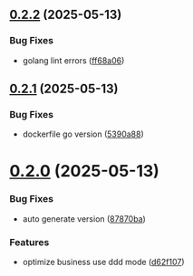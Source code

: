 ## [0.2.2](https://github.com/yugasun/hubsync/compare/v0.2.1...v0.2.2) (2025-05-13)


### Bug Fixes

* golang lint errors ([ff68a06](https://github.com/yugasun/hubsync/commit/ff68a0692c9768ce497222a4aaf628e7d27568cf))

## [0.2.1](https://github.com/yugasun/hubsync/compare/v0.2.0...v0.2.1) (2025-05-13)


### Bug Fixes

* dockerfile go version ([5390a88](https://github.com/yugasun/hubsync/commit/5390a885e9653a15e38f89f7bc62468c2cf836d2))

# [0.2.0](https://github.com/yugasun/hubsync/compare/v0.1.0...v0.2.0) (2025-05-13)


### Bug Fixes

* auto generate version ([87870ba](https://github.com/yugasun/hubsync/commit/87870baf34c9242bfaaf71463736a42ce8842213))


### Features

* optimize business use ddd mode ([d62f107](https://github.com/yugasun/hubsync/commit/d62f107923576f73b072296f86cdc552f433a1b5))
